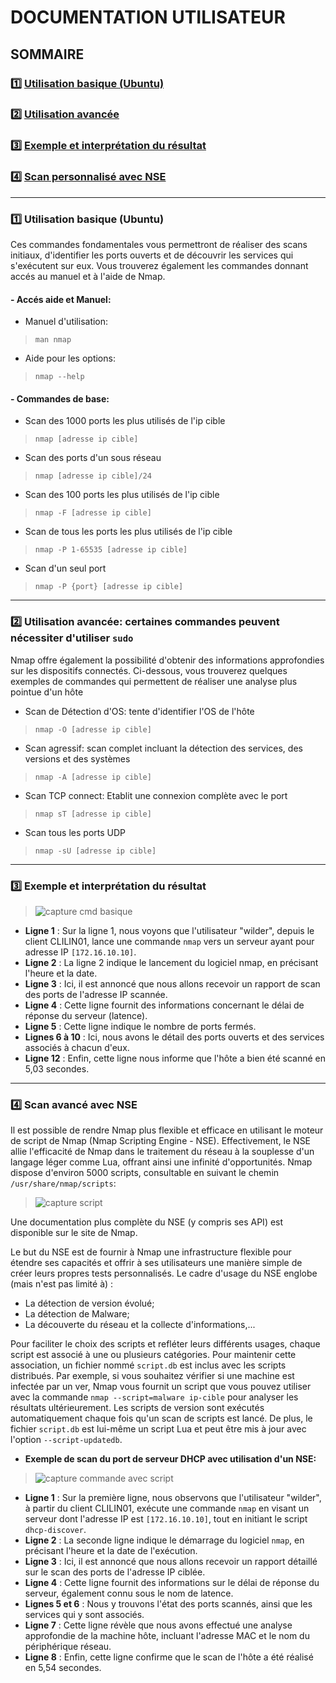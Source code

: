 # **DOCUMENTATION UTILISATEUR**

## **SOMMAIRE**

### :one: [Utilisation basique (Ubuntu)](https://github.com/WildCodeSchool/TSSR-2409-P1-G3-Scanner-de-ports/blob/main/USER_GUIDE.md#1-utilisation-basique-ubuntu-1)

### :two: [Utilisation avancée](https://github.com/WildCodeSchool/TSSR-2409-P1-G3-Scanner-de-ports/blob/main/USER_GUIDE.md#2--utilisation-avanc%C3%A9e-certaines-commandes-peuvent-n%C3%A9cessit%C3%A9-dutiliser-sudo)
    
### :three: [Exemple et interprétation du résultat](https://github.com/WildCodeSchool/TSSR-2409-P1-G3-Scanner-de-ports/blob/main/USER_GUIDE.md#3--exemple-et-interpr%C3%A9tation-du-r%C3%A9sultat)

### :four:  [Scan personnalisé avec NSE](https://github.com/WildCodeSchool/TSSR-2409-P1-G3-Scanner-de-ports/blob/main/USER_GUIDE.md#4--scan-avanc%C3%A9-avec-nse)

---

### :one: Utilisation basique (Ubuntu)

Ces commandes fondamentales vous permettront de réaliser des scans initiaux, d'identifier les ports ouverts et de découvrir les services qui s'exécutent sur eux. Vous trouverez également les commandes donnant accés au manuel et à l'aide de Nmap.

#### - Accés aide et Manuel:
  * Manuel d'utilisation:
    
>    ` man nmap `
  * Aide pour les options:
    
>   `nmap --help`

#### - Commandes de base:

* Scan des 1000 ports les plus utilisés de l'ip cible

> `nmap [adresse ip cible]`

* Scan des ports d'un sous réseau

> `nmap [adresse ip cible]/24`

* Scan des 100 ports les plus utilisés de l'ip cible

> `nmap -F [adresse ip cible]`

* Scan de tous les ports les plus utilisés de l'ip cible

> `nmap -P 1-65535 [adresse ip cible]`

* Scan d'un seul port

> `nmap -P {port} [adresse ip cible]`

---

### :two:  Utilisation avancée: certaines commandes peuvent nécessiter d'utiliser `sudo`

Nmap offre également la possibilité d'obtenir des informations approfondies sur les dispositifs connectés. Ci-dessous, vous trouverez quelques exemples de commandes qui permettent de réaliser une analyse plus pointue d'un hôte

* Scan de Détection d'OS: tente d'identifier l'OS de l'hôte
  
>`nmap -O [adresse ip cible]`

* Scan agressif: scan complet incluant la détection des services, des versions et des systèmes

> `nmap -A [adresse ip cible]`

* Scan TCP connect: Etablit une connexion complète avec le port

> `nmap sT [adresse ip cible]`

* Scan tous les ports UDP

> `nmap -sU [adresse ip cible]`

---

### :three:  Exemple et interprétation du résultat

> ![capture cmd basique](https://github.com/WildCodeSchool/TSSR-2409-P1-G3-Scanner-de-ports/blob/8a152d6a65d29c57d7f1cd25c362bfda508c19d1/capture/Capture%20d'%C3%A9cran%202024-10-16%20123035.png)

- **Ligne 1** : Sur la ligne 1, nous voyons que l'utilisateur "wilder", depuis le client CLILIN01, lance une commande `nmap` vers un serveur ayant pour adresse IP `[172.16.10.10]`.
- **Ligne 2** : La ligne 2 indique le lancement du logiciel nmap, en précisant l'heure et la date.
- **Ligne 3** : Ici, il est annoncé que nous allons recevoir un rapport de scan des ports de l'adresse IP scannée.
- **Ligne 4** : Cette ligne fournit des informations concernant le délai de réponse du serveur (latence).
- **Ligne 5** : Cette ligne indique le nombre de ports fermés.
- **Lignes 6 à 10** : Ici, nous avons le détail des ports ouverts et des services associés à chacun d'eux.
- **Ligne 12** : Enfin, cette ligne nous informe que l'hôte a bien été scanné en 5,03 secondes.

---

### :four:  Scan avancé avec NSE 

Il est possible de rendre Nmap plus flexible et efficace en utilisant le moteur de script de Nmap (Nmap Scripting Engine - NSE). Effectivement, le NSE allie l'efficacité de Nmap dans le traitement du réseau à la souplesse d'un langage léger comme Lua, offrant ainsi une infinité d'opportunités. Nmap dispose d'environ 5000 scripts, consultable en suivant le chemin `/usr/share/nmap/scripts`:

> ![capture script](https://github.com/WildCodeSchool/TSSR-2409-P1-G3-Scanner-de-ports/blob/e238f0d65ec4ae3680aec890ae0ff8ef4e5ea9bf/capture/liste%20script.png)

Une documentation plus complète du NSE (y compris ses API) est disponible sur le site de Nmap.

Le but du NSE est de fournir à Nmap une infrastructure flexible pour étendre ses capacités et offrir à ses utilisateurs une manière simple de créer leurs propres tests personnalisés. Le cadre d'usage du NSE englobe (mais n'est pas limité à) :

* La détection de version évolué;
* La détection de Malware;
* La découverte du réseau et la collecte d'informations,...

Pour faciliter le choix des scripts et refléter leurs différents usages, chaque script est associé à une ou plusieurs catégories. Pour maintenir cette association, un fichier nommé `script.db` est inclus avec les scripts distribués. Par exemple, si vous souhaitez vérifier si une machine est infectée par un ver, Nmap vous fournit un script que vous pouvez utiliser avec la commande `nmap --script=malware ip-cible` pour analyser les résultats ultérieurement. Les scripts de version sont exécutés automatiquement chaque fois qu'un scan de scripts est lancé. De plus, le fichier `script.db` est lui-même un script Lua et peut être mis à jour avec l'option `--script-updatedb`.

- **Exemple de scan du port de serveur DHCP avec utilisation d'un NSE:**

> ![capture commande avec script](https://github.com/WildCodeSchool/TSSR-2409-P1-G3-Scanner-de-ports/blob/8e8bda68cd305d254ca48e75d36ac4dda22c7865/capture/scan%20avec%20script.png)
  
- **Ligne 1** : Sur la première ligne, nous observons que l'utilisateur "wilder", à partir du client CLILIN01, exécute une commande `nmap` en visant un serveur dont l'adresse IP est `[172.16.10.10]`, tout en initiant le script `dhcp-discover`.
- **Ligne 2** : La seconde ligne indique le démarrage du logiciel `nmap`, en précisant l'heure et la date de l'exécution.
- **Ligne 3** : Ici, il est annoncé que nous allons recevoir un rapport détaillé sur le scan des ports de l'adresse IP ciblée.
- **Ligne 4** : Cette ligne fournit des informations sur le délai de réponse du serveur, également connu sous le nom de latence.
- **Lignes 5 et 6** : Nous y trouvons l'état des ports scannés, ainsi que les services qui y sont associés.
- **Ligne 7** : Cette ligne révèle que nous avons effectué une analyse approfondie de la machine hôte, incluant l'adresse MAC et le nom du périphérique réseau.
- **Ligne 8** : Enfin, cette ligne confirme que le scan de l'hôte a été réalisé en 5,54 secondes.











